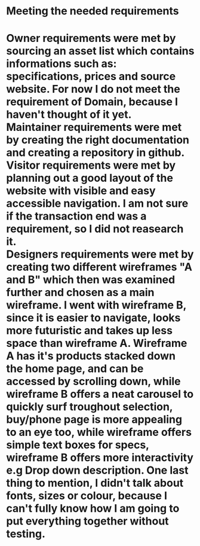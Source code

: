 <h1>Meeting the needed requirements<h1>
 Owner requirements were met by sourcing an asset list which contains informations such as: specifications, prices and source website. For now I do not meet the requirement of Domain, because I haven't thought of it yet.
 <br>
 Maintainer requirements were met by creating the right documentation and creating a repository in github.
 <br>
 Visitor requirements were met by planning out a good layout of the website with visible and easy accessible navigation. I am not sure if the transaction end was a requirement, so I did not reasearch it.
 <br>
 Designers requirements were met by creating two different wireframes "A and B" which then was examined further and chosen as a main wireframe. I went with wireframe B, since it is easier to navigate, looks more futuristic and takes up less space than wireframe A. Wireframe A has it's products stacked down the home page, and can be accessed by scrolling down, while wireframe B offers a neat carousel to quickly surf troughout selection, buy/phone page is more appealing to an eye too, while wireframe offers simple text boxes for specs, wireframe B offers more interactivity e.g Drop down description. One last thing to mention, I didn't talk about fonts, sizes or colour, because I can't fully know how I am going to put everything together without testing.